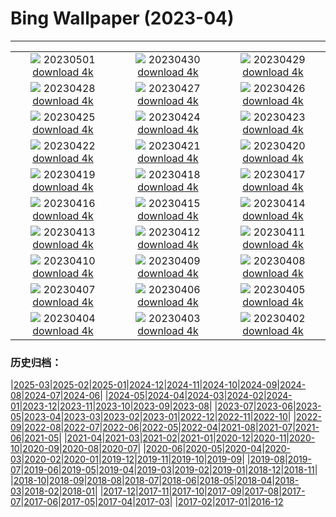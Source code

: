# Bing Wallpaper (2023-04)
**************
| | | |
| :----: | :----: | :----: |
| ![](https://www.bing.com/th?id=OHR.ExteriorPreservationHall_EN-CA2845933344_1920x1080.jpg) 20230501 [download 4k](https://www.bing.com/th?id=OHR.ExteriorPreservationHall_EN-CA2845933344_UHD.jpg) | ![](https://www.bing.com/th?id=OHR.JTNPMilkyWay_EN-CA2545299911_1920x1080.jpg) 20230430 [download 4k](https://www.bing.com/th?id=OHR.JTNPMilkyWay_EN-CA2545299911_UHD.jpg) | ![](https://www.bing.com/th?id=OHR.MariposaGrove_EN-CA6831249585_1920x1080.jpg) 20230429 [download 4k](https://www.bing.com/th?id=OHR.MariposaGrove_EN-CA6831249585_UHD.jpg) |
| ![](https://www.bing.com/th?id=OHR.SouthPadre_EN-CA1260727750_1920x1080.jpg) 20230428 [download 4k](https://www.bing.com/th?id=OHR.SouthPadre_EN-CA1260727750_UHD.jpg) | ![](https://www.bing.com/th?id=OHR.SulphurMountain_EN-CA6114398245_1920x1080.jpg) 20230427 [download 4k](https://www.bing.com/th?id=OHR.SulphurMountain_EN-CA6114398245_UHD.jpg) | ![](https://www.bing.com/th?id=OHR.AdelieWPD_EN-CA9843813633_1920x1080.jpg) 20230426 [download 4k](https://www.bing.com/th?id=OHR.AdelieWPD_EN-CA9843813633_UHD.jpg) |
| ![](https://www.bing.com/th?id=OHR.FranconianWineCellar_EN-CA7671304444_1920x1080.jpg) 20230425 [download 4k](https://www.bing.com/th?id=OHR.FranconianWineCellar_EN-CA7671304444_UHD.jpg) | ![](https://www.bing.com/th?id=OHR.StuttgartPublicLibrary_EN-CA7363462491_1920x1080.jpg) 20230424 [download 4k](https://www.bing.com/th?id=OHR.StuttgartPublicLibrary_EN-CA7363462491_UHD.jpg) | ![](https://www.bing.com/th?id=OHR.EarthDayFox_EN-CA7029456092_1920x1080.jpg) 20230423 [download 4k](https://www.bing.com/th?id=OHR.EarthDayFox_EN-CA7029456092_UHD.jpg) |
| ![](https://www.bing.com/th?id=OHR.ProcidaItaly_EN-CA6765392196_1920x1080.jpg) 20230422 [download 4k](https://www.bing.com/th?id=OHR.ProcidaItaly_EN-CA6765392196_UHD.jpg) | ![](https://www.bing.com/th?id=OHR.YuanyangChina_EN-CA2675419063_1920x1080.jpg) 20230421 [download 4k](https://www.bing.com/th?id=OHR.YuanyangChina_EN-CA2675419063_UHD.jpg) | ![](https://www.bing.com/th?id=OHR.TaiwanYuhina_EN-CA4124062370_1920x1080.jpg) 20230420 [download 4k](https://www.bing.com/th?id=OHR.TaiwanYuhina_EN-CA4124062370_UHD.jpg) |
| ![](https://www.bing.com/th?id=OHR.MPPUnesco_EN-CA6408902104_1920x1080.jpg) 20230419 [download 4k](https://www.bing.com/th?id=OHR.MPPUnesco_EN-CA6408902104_UHD.jpg) | ![](https://www.bing.com/th?id=OHR.OneThousandSprings_EN-CA1056880093_1920x1080.jpg) 20230418 [download 4k](https://www.bing.com/th?id=OHR.OneThousandSprings_EN-CA1056880093_UHD.jpg) | ![](https://www.bing.com/th?id=OHR.KiteDay_EN-CA8350748247_1920x1080.jpg) 20230417 [download 4k](https://www.bing.com/th?id=OHR.KiteDay_EN-CA8350748247_UHD.jpg) |
| ![](https://www.bing.com/th?id=OHR.Thecherryblossomtrees_EN-CA3305623267_1920x1080.jpg) 20230416 [download 4k](https://www.bing.com/th?id=OHR.Thecherryblossomtrees_EN-CA3305623267_UHD.jpg) | ![](https://www.bing.com/th?id=OHR.RedSeaStars_EN-CA6634139553_1920x1080.jpg) 20230415 [download 4k](https://www.bing.com/th?id=OHR.RedSeaStars_EN-CA6634139553_UHD.jpg) | ![](https://www.bing.com/th?id=OHR.PhloxSubulata_EN-CA3551563589_1920x1080.jpg) 20230414 [download 4k](https://www.bing.com/th?id=OHR.PhloxSubulata_EN-CA3551563589_UHD.jpg) |
| ![](https://www.bing.com/th?id=OHR.EuropeFromISS_EN-CA6668043874_1920x1080.jpg) 20230413 [download 4k](https://www.bing.com/th?id=OHR.EuropeFromISS_EN-CA6668043874_UHD.jpg) | ![](https://www.bing.com/th?id=OHR.TheCanadaContinentalDivide_EN-CA2081857891_1920x1080.jpg) 20230412 [download 4k](https://www.bing.com/th?id=OHR.TheCanadaContinentalDivide_EN-CA2081857891_UHD.jpg) | ![](https://www.bing.com/th?id=OHR.ElephantTwins_EN-CA6312430461_1920x1080.jpg) 20230411 [download 4k](https://www.bing.com/th?id=OHR.ElephantTwins_EN-CA6312430461_UHD.jpg) |
| ![](https://www.bing.com/th?id=OHR.LithuanianEggs_EN-CA6217533771_1920x1080.jpg) 20230410 [download 4k](https://www.bing.com/th?id=OHR.LithuanianEggs_EN-CA6217533771_UHD.jpg) | ![](https://www.bing.com/th?id=OHR.NIrelandGiants_EN-CA5069390494_1920x1080.jpg) 20230409 [download 4k](https://www.bing.com/th?id=OHR.NIrelandGiants_EN-CA5069390494_UHD.jpg) | ![](https://www.bing.com/th?id=OHR.KitsAspen_EN-CA5946342472_1920x1080.jpg) 20230408 [download 4k](https://www.bing.com/th?id=OHR.KitsAspen_EN-CA5946342472_UHD.jpg) |
| ![](https://www.bing.com/th?id=OHR.ArizonaPinkMoon_EN-CA3081342406_1920x1080.jpg) 20230407 [download 4k](https://www.bing.com/th?id=OHR.ArizonaPinkMoon_EN-CA3081342406_UHD.jpg) | ![](https://www.bing.com/th?id=OHR.BlackGrouseLekking_EN-CA3757244382_1920x1080.jpg) 20230406 [download 4k](https://www.bing.com/th?id=OHR.BlackGrouseLekking_EN-CA3757244382_UHD.jpg) | ![](https://www.bing.com/th?id=OHR.CanadianMuseumforHumanRights_EN-CA1657047279_1920x1080.jpg) 20230405 [download 4k](https://www.bing.com/th?id=OHR.CanadianMuseumforHumanRights_EN-CA1657047279_UHD.jpg) |
| ![](https://www.bing.com/th?id=OHR.HonaunauNP_EN-CA3475856618_1920x1080.jpg) 20230404 [download 4k](https://www.bing.com/th?id=OHR.HonaunauNP_EN-CA3475856618_UHD.jpg) | ![](https://www.bing.com/th?id=OHR.JavaBromo_EN-CA8165428782_1920x1080.jpg) 20230403 [download 4k](https://www.bing.com/th?id=OHR.JavaBromo_EN-CA8165428782_UHD.jpg) | ![](https://www.bing.com/th?id=OHR.FrogMonth_EN-CA3345030544_1920x1080.jpg) 20230402 [download 4k](https://www.bing.com/th?id=OHR.FrogMonth_EN-CA3345030544_UHD.jpg) |

### 历史归档：

|[2025-03](/2025-03/2025-03.md)|[2025-02](/2025-02/2025-02.md)|[2025-01](/2025-01/2025-01.md)|[2024-12](/2024-12/2024-12.md)|[2024-11](/2024-11/2024-11.md)|[2024-10](/2024-10/2024-10.md)|[2024-09](/2024-09/2024-09.md)|[2024-08](/2024-08/2024-08.md)|[2024-07](/2024-07/2024-07.md)|[2024-06](/2024-06/2024-06.md)|
|[2024-05](/2024-05/2024-05.md)|[2024-04](/2024-04/2024-04.md)|[2024-03](/2024-03/2024-03.md)|[2024-02](/2024-02/2024-02.md)|[2024-01](/2024-01/2024-01.md)|[2023-12](/2023-12/2023-12.md)|[2023-11](/2023-11/2023-11.md)|[2023-10](/2023-10/2023-10.md)|[2023-09](/2023-09/2023-09.md)|[2023-08](/2023-08/2023-08.md)|
|[2023-07](/2023-07/2023-07.md)|[2023-06](/2023-06/2023-06.md)|[2023-05](/2023-05/2023-05.md)|[2023-04](/2023-04/2023-04.md)|[2023-03](/2023-03/2023-03.md)|[2023-02](/2023-02/2023-02.md)|[2023-01](/2023-01/2023-01.md)|[2022-12](/2022-12/2022-12.md)|[2022-11](/2022-11/2022-11.md)|[2022-10](/2022-10/2022-10.md)|
|[2022-09](/2022-09/2022-09.md)|[2022-08](/2022-08/2022-08.md)|[2022-07](/2022-07/2022-07.md)|[2022-06](/2022-06/2022-06.md)|[2022-05](/2022-05/2022-05.md)|[2022-04](/2022-04/2022-04.md)|[2021-08](/2021-08/2021-08.md)|[2021-07](/2021-07/2021-07.md)|[2021-06](/2021-06/2021-06.md)|[2021-05](/2021-05/2021-05.md)|
|[2021-04](/2021-04/2021-04.md)|[2021-03](/2021-03/2021-03.md)|[2021-02](/2021-02/2021-02.md)|[2021-01](/2021-01/2021-01.md)|[2020-12](/2020-12/2020-12.md)|[2020-11](/2020-11/2020-11.md)|[2020-10](/2020-10/2020-10.md)|[2020-09](/2020-09/2020-09.md)|[2020-08](/2020-08/2020-08.md)|[2020-07](/2020-07/2020-07.md)|
|[2020-06](/2020-06/2020-06.md)|[2020-05](/2020-05/2020-05.md)|[2020-04](/2020-04/2020-04.md)|[2020-03](/2020-03/2020-03.md)|[2020-02](/2020-02/2020-02.md)|[2020-01](/2020-01/2020-01.md)|[2019-12](/2019-12/2019-12.md)|[2019-11](/2019-11/2019-11.md)|[2019-10](/2019-10/2019-10.md)|[2019-09](/2019-09/2019-09.md)|
|[2019-08](/2019-08/2019-08.md)|[2019-07](/2019-07/2019-07.md)|[2019-06](/2019-06/2019-06.md)|[2019-05](/2019-05/2019-05.md)|[2019-04](/2019-04/2019-04.md)|[2019-03](/2019-03/2019-03.md)|[2019-02](/2019-02/2019-02.md)|[2019-01](/2019-01/2019-01.md)|[2018-12](/2018-12/2018-12.md)|[2018-11](/2018-11/2018-11.md)|
|[2018-10](/2018-10/2018-10.md)|[2018-09](/2018-09/2018-09.md)|[2018-08](/2018-08/2018-08.md)|[2018-07](/2018-07/2018-07.md)|[2018-06](/2018-06/2018-06.md)|[2018-05](/2018-05/2018-05.md)|[2018-04](/2018-04/2018-04.md)|[2018-03](/2018-03/2018-03.md)|[2018-02](/2018-02/2018-02.md)|[2018-01](/2018-01/2018-01.md)|
|[2017-12](/2017-12/2017-12.md)|[2017-11](/2017-11/2017-11.md)|[2017-10](/2017-10/2017-10.md)|[2017-09](/2017-09/2017-09.md)|[2017-08](/2017-08/2017-08.md)|[2017-07](/2017-07/2017-07.md)|[2017-06](/2017-06/2017-06.md)|[2017-05](/2017-05/2017-05.md)|[2017-04](/2017-04/2017-04.md)|[2017-03](/2017-03/2017-03.md)|
|[2017-02](/2017-02/2017-02.md)|[2017-01](/2017-01/2017-01.md)|[2016-12](/2016-12/2016-12.md)
